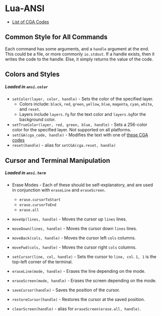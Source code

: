 # Lua-ANSI

* [List of CGA Codes](list-of-cga-codes.md)

## Common Style for All Commands
Each command has some arguments, and a `handle` argument at the end. This could be a file,
or more commonly `io.stdout`. If a handle exists, then it writes the code to the handle. Else, it simply
returns the value of the code.

## Colors and Styles
##### Loaded in `ansi.color`
* `setColor(layer, color, handle)` - Sets the color of the specified layer.
  * Colors include: `black`, `red`, `green`, `yellow`, `blue`, `magenta`, `cyan`, `white`, and `reset`.
  * Layers include `layers.fg` for the text color and `layers.bg`for the background color.
* `setTrueColor(layer, red, green, blue, handle)` - Sets a 256-color color for the specified layer. Not supported on all platforms.
* `setCGA(cga_code, handle)` - Modifies the text with one of [these CGA codes](list-of-cga-codes.md)
* `reset(handle)` - alias for `setCGA(cga.reset, handle)`

## Cursor and Terminal Manipulation
##### Loaded in `ansi.term`
* Erase Modes - Each of these should be self-explanatory, and are used in conjunction with `eraseLine` and `eraseScreen`.
  * `erase.cursorToStart`
  * `erase.cursorToEnd`
  * `erase.all`

* `moveUp(lines, handle)` - Moves the cursor up `lines` lines.
* `moveDown(lines, handle)` - Moves the cursor down `lines` lines.
* `moveBack(cols, handle)` - Moves the cursor left `cols` columns.
* `moveFwd(cols, handle)` - Moves the cursor right `cols` columns.
* `setCursor(line, col, handle)` - Sets the cursor to `line, col`.  `1, 1` is the top-left corner of the terminal.
* `eraseLine(mode, handle)` - Erases the line depending on the mode.
* `eraseScreen(mode, handle)` - Erases the screen depending on the mode.
* `saveCursor(handle)` - Saves the position of the cursor.
* `restoreCursor(handle)` - Restores the cursor at the saved position.
* `clearScreen(handle)` - alias for `eraseScreen(erase.all, handle)`.
